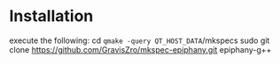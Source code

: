 # Installation
execute the following:
 cd `qmake -query QT_HOST_DATA`/mkspecs
 sudo git clone https://github.com/GravisZro/mkspec-epiphany.git epiphany-g++
